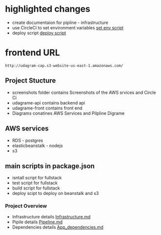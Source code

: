 # highlighted changes
- create documentaion for pipline - infrastructure  
- use CircleCi to set environment variables [set env script](./udagram-api/bin/set_beans_env.sh)
- deploy script [deploy script](./udagram-api/package.json)



# frontend URL 
    http://udagram-cap.s3-website-us-east-1.amazonaws.com/
## Project Stucture 
- screenshots folder contains Screenshots of the AWS srvices and Circle Ci 
- udagrame-api contains backend api 
- udagrame-front contains front end 
- Diagrams conatines AWS Services and Pilpline Digrame  

## AWS services 
- RDS - postgres 
- elasticbeanstalk - nodejs
- s3

## main scripts in package.json
- isntall script for fullstack
- test script for fullstack 
- build script for fullstack
- deploy scipt to deploy on beanstalk and s3


### Project Overview
- Infrastructure details [Infrastructure.md](./documentation/Infrastructure.md)
- Pipile details [Pipeline.md](./Pipeline.md)
- Dependencies details [App_dependencies.md](./documentation/App_dependencies.md)